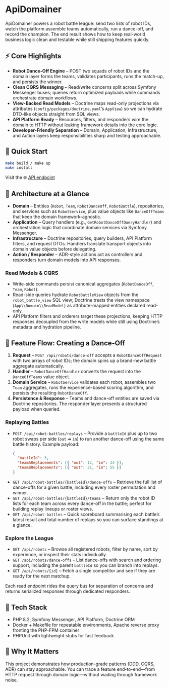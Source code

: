 # ApiDomainer

ApiDomainer powers a robot battle league: send two lists of robot IDs, watch the platform assemble teams automatically, run a dance-off, and record the champion. The end result shows how to keep real-world business logic clean and testable while still shipping features quickly.

## ⚡ Core Highlights
- **Robot Dance-Off Engine** – POST two squads of robot IDs and the domain layer forms the teams, validates participants, runs the match-up, and persists the winner.
- **Clean CQRS Messaging** – Read/write concerns split across Symfony Messenger buses; queries return optimized payloads while commands orchestrate domain workflows.
- **View-Backed Read Models** – Doctrine maps read-only projections via attributes (`config/packages/doctrine.yaml`’s `AppView`) so we can hydrate DTO-like objects straight from SQL views.
- **API Platform Ready** – Resources, filters, and responders wire the domain to HTTP without leaking framework details into the core logic.
- **Developer-Friendly Separation** – Domain, Application, Infrastructure, and Action layers keep responsibilities sharp and testing approachable.

## 🚀 Quick Start
```bash
make build / make up
make install
```
Visit the 🌐 [API endpoint](http://localhost:8085/api)

## 🧭 Architecture at a Glance
- **Domain** – Entities (`Robot`, `Team`, `RobotDanceOff`, `RobotBattle`), repositories, and services such as `RobotService`, plus value objects like `DanceOffTeams` that keep the domain framework-agnostic.
- **Application** – Query handlers (e.g., `GetRobotDanceOffQueryHandler`) and orchestration logic that coordinate domain services via Symfony Messenger.
- **Infrastructure** – Doctrine repositories, query builders, API Platform filters, and request DTOs. Handlers translate transport objects into domain value objects before delegating.
- **Action / Responder** – ADR-style actions act as controllers and responders turn domain models into API responses.

### Read Models & CQRS
- Write-side commands persist canonical aggregates (`RobotDanceOff`, `Team`, `Robot`).
- Read-side queries hydrate `RobotBattleView` objects from the `robot_battle_view` SQL view; Doctrine treats the view namespace (`App\\Domain\\ReadModel`) as attribute-mapped entities declared read-only.
- API Platform filters and orderers target these projections, keeping HTTP responses decoupled from the write models while still using Doctrine’s metadata and hydration pipeline.

## 🔬 Feature Flow: Creating a Dance-Off
1. **Request** – `POST /api/robots/dance-off` accepts a `RobotDanceOffRequest` with two arrays of robot IDs; the domain spins up a brand-new battle aggregate automatically.
2. **Handler** – `RobotDanceOffHandler` converts the request into the `DanceOffTeams` value object.
3. **Domain Service** – `RobotService` validates each robot, assembles two `Team` aggregates, runs the experience-based scoring algorithm, and persists the resulting `RobotDanceOff`.
4. **Persistence & Response** – Teams and dance-off entities are saved via Doctrine repositories. The responder layer presents a structured payload when queried.

### Replaying Battles
- `POST /api/robot-battles/replays` – Provide a `battleId` plus up to two robot swaps per side (`out` ➜ `in`) to run another dance-off using the same battle history. Example payload:
  ```json
  {
    "battleId": 3,
    "teamAReplacements": [{ "out": 12, "in": 34 }],
    "teamBReplacements": [{ "out": 21, "in": 55 }]
  }
  ```
- `GET /api/robot-battles/{battleId}/dance-offs` – Retrieve the full list of dance-offs for a given battle, including every roster permutation and winner.
- `GET /api/robot-battles/{battleId}/teams` – Return only the robot ID lists for each team across every dance-off in the battle; perfect for building replay lineups or roster views.
- `GET /api/robot-battles` – Quick scoreboard summarising each battle’s latest result and total number of replays so you can surface standings at a glance.

### Explore the League
- `GET /api/robots` – Browse all registered robots, filter by name, sort by experience, or inspect their stats individually.
- `GET /api/robots/dance-offs` – List dance-offs with search and ordering support, including the parent `battleId` so you can branch into replays.
- `GET /api/robots/{id}` – Fetch a single competitor and see if they are ready for the next matchup.

Each read endpoint rides the query bus for separation of concerns and returns serialized responses through dedicated responders.

## 🧱 Tech Stack
- PHP 8.2, Symfony Messenger, API Platform, Doctrine ORM
- Docker + Makefile for repeatable environments, Apache reverse proxy fronting the PHP-FPM container
- PHPUnit with lightweight stubs for fast feedback

## 🤝 Why It Matters
This project demonstrates how production-grade patterns (DDD, CQRS, ADR) can stay approachable. You can trace a feature end-to-end—from HTTP request through domain logic—without wading through framework noise.

